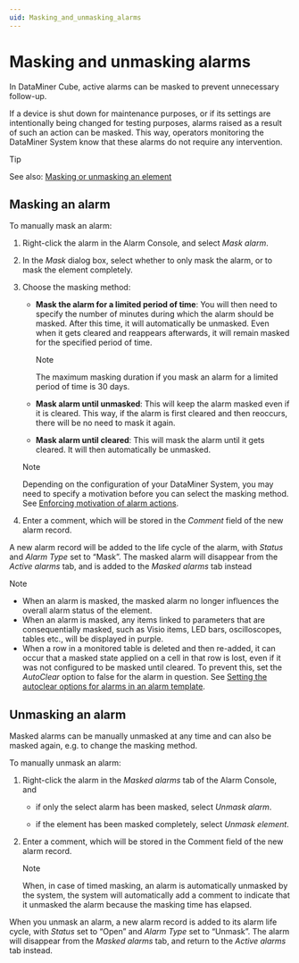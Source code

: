 ```yaml
---
uid: Masking_and_unmasking_alarms
---
```


# Masking and unmasking alarms

In DataMiner Cube, active alarms can be masked to prevent unnecessary follow-up.

If a device is shut down for maintenance purposes, or if its settings are intentionally being changed for testing purposes, alarms raised as a result of such an action can be masked. This way, operators monitoring the DataMiner System know that these alarms do not require any intervention.

> [!TIP]
> See also: [Masking or unmasking an element](xref:Masking_or_unmasking_an_element)

## Masking an alarm

To manually mask an alarm:

1. Right-click the alarm in the Alarm Console, and select *Mask alarm*.

1. In the *Mask* dialog box, select whether to only mask the alarm, or to mask the element completely.

1. Choose the masking method:

   - **Mask the alarm for a limited period of time**: You will then need to specify the number of minutes during which the alarm should be masked. After this time, it will automatically be unmasked. Even when it gets cleared and reappears afterwards, it will remain masked for the specified period of time.

     > [!NOTE]
     > The maximum masking duration if you mask an alarm for a limited period of time is 30 days.

   - **Mask alarm until unmasked**: This will keep the alarm masked even if it is cleared. This way, if the alarm is first cleared and then reoccurs, there will be no need to mask it again.

   - **Mask alarm until cleared**: This will mask the alarm until it gets cleared. It will then automatically be unmasked.

   > [!NOTE]
   > Depending on the configuration of your DataMiner System, you may need to specify a motivation before you can select the masking method. See [Enforcing motivation of alarm actions](xref:Enforcing_motivation_of_alarm_actions).

1. Enter a comment, which will be stored in the *Comment* field of the new alarm record.

A new alarm record will be added to the life cycle of the alarm, with *Status* and *Alarm Type* set to “Mask”. The masked alarm will disappear from the *Active alarms* tab, and is added to the *Masked alarms* tab instead

> [!NOTE]
>
> - When an alarm is masked, the masked alarm no longer influences the overall alarm status of the element.
> - When an alarm is masked, any items linked to parameters that are consequentially masked, such as Visio items, LED bars, oscilloscopes, tables etc., will be displayed in purple.
> - When a row in a monitored table is deleted and then re-added, it can occur that a masked state applied on a cell in that row is lost, even if it was not configured to be masked until cleared. To prevent this, set the *AutoClear* option to false for the alarm in question. See [Setting the autoclear options for alarms in an alarm template](xref:Setting_the_autoclear_option_in_alarm_template).

## Unmasking an alarm

Masked alarms can be manually unmasked at any time and can also be masked again, e.g. to change the masking method.

To manually unmask an alarm:

1. Right-click the alarm in the *Masked alarms* tab of the Alarm Console, and

   - if only the select alarm has been masked, select *Unmask alarm*.

   - if the element has been masked completely, select *Unmask element*.

1. Enter a comment, which will be stored in the Comment field of the new alarm record.

   > [!NOTE]
   > When, in case of timed masking, an alarm is automatically unmasked by the system, the system will automatically add a comment to indicate that it unmasked the alarm because the masking time has elapsed.

When you unmask an alarm, a new alarm record is added to its alarm life cycle, with *Status* set to “Open” and *Alarm Type* set to “Unmask”. The alarm will disappear from the *Masked alarms* tab, and return to the *Active alarms* tab instead.
